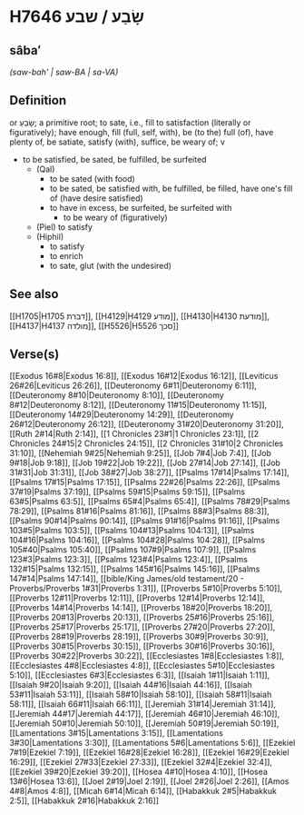 # H7646 שָׂבַע / שבע

## sâbaʻ

_(saw-bah' | saw-BA | sa-VA)_

## Definition

or שָׂבֵעַ; a primitive root; to sate, i.e., fill to satisfaction (literally or figuratively); have enough, fill (full, self, with), be (to the) full (of), have plenty of, be satiate, satisfy (with), suffice, be weary of; v

- to be satisfied, be sated, be fulfilled, be surfeited
  - (Qal)
    - to be sated (with food)
    - to be sated, be satisfied with, be fulfilled, be filled, have one's fill of (have desire satisfied)
    - to have in excess, be surfeited, be surfeited with
      - to be weary of (figuratively)
  - (Piel) to satisfy
  - (Hiphil)
    - to satisfy
    - to enrich
    - to sate, glut (with the undesired)

## See also

[[H1705|H1705 דברת]], [[H4129|H4129 מודע]], [[H4130|H4130 מודעת]], [[H4137|H4137 מולדה]], [[H5526|H5526 סכך]]

## Verse(s)

[[Exodus 16#8|Exodus 16:8]], [[Exodus 16#12|Exodus 16:12]], [[Leviticus 26#26|Leviticus 26:26]], [[Deuteronomy 6#11|Deuteronomy 6:11]], [[Deuteronomy 8#10|Deuteronomy 8:10]], [[Deuteronomy 8#12|Deuteronomy 8:12]], [[Deuteronomy 11#15|Deuteronomy 11:15]], [[Deuteronomy 14#29|Deuteronomy 14:29]], [[Deuteronomy 26#12|Deuteronomy 26:12]], [[Deuteronomy 31#20|Deuteronomy 31:20]], [[Ruth 2#14|Ruth 2:14]], [[1 Chronicles 23#1|1 Chronicles 23:1]], [[2 Chronicles 24#15|2 Chronicles 24:15]], [[2 Chronicles 31#10|2 Chronicles 31:10]], [[Nehemiah 9#25|Nehemiah 9:25]], [[Job 7#4|Job 7:4]], [[Job 9#18|Job 9:18]], [[Job 19#22|Job 19:22]], [[Job 27#14|Job 27:14]], [[Job 31#31|Job 31:31]], [[Job 38#27|Job 38:27]], [[Psalms 17#14|Psalms 17:14]], [[Psalms 17#15|Psalms 17:15]], [[Psalms 22#26|Psalms 22:26]], [[Psalms 37#19|Psalms 37:19]], [[Psalms 59#15|Psalms 59:15]], [[Psalms 63#5|Psalms 63:5]], [[Psalms 65#4|Psalms 65:4]], [[Psalms 78#29|Psalms 78:29]], [[Psalms 81#16|Psalms 81:16]], [[Psalms 88#3|Psalms 88:3]], [[Psalms 90#14|Psalms 90:14]], [[Psalms 91#16|Psalms 91:16]], [[Psalms 103#5|Psalms 103:5]], [[Psalms 104#13|Psalms 104:13]], [[Psalms 104#16|Psalms 104:16]], [[Psalms 104#28|Psalms 104:28]], [[Psalms 105#40|Psalms 105:40]], [[Psalms 107#9|Psalms 107:9]], [[Psalms 123#3|Psalms 123:3]], [[Psalms 123#4|Psalms 123:4]], [[Psalms 132#15|Psalms 132:15]], [[Psalms 145#16|Psalms 145:16]], [[Psalms 147#14|Psalms 147:14]], [[bible/King James/old testament/20 - Proverbs/Proverbs 1#31|Proverbs 1:31]], [[Proverbs 5#10|Proverbs 5:10]], [[Proverbs 12#11|Proverbs 12:11]], [[Proverbs 12#14|Proverbs 12:14]], [[Proverbs 14#14|Proverbs 14:14]], [[Proverbs 18#20|Proverbs 18:20]], [[Proverbs 20#13|Proverbs 20:13]], [[Proverbs 25#16|Proverbs 25:16]], [[Proverbs 25#17|Proverbs 25:17]], [[Proverbs 27#20|Proverbs 27:20]], [[Proverbs 28#19|Proverbs 28:19]], [[Proverbs 30#9|Proverbs 30:9]], [[Proverbs 30#15|Proverbs 30:15]], [[Proverbs 30#16|Proverbs 30:16]], [[Proverbs 30#22|Proverbs 30:22]], [[Ecclesiastes 1#8|Ecclesiastes 1:8]], [[Ecclesiastes 4#8|Ecclesiastes 4:8]], [[Ecclesiastes 5#10|Ecclesiastes 5:10]], [[Ecclesiastes 6#3|Ecclesiastes 6:3]], [[Isaiah 1#11|Isaiah 1:11]], [[Isaiah 9#20|Isaiah 9:20]], [[Isaiah 44#16|Isaiah 44:16]], [[Isaiah 53#11|Isaiah 53:11]], [[Isaiah 58#10|Isaiah 58:10]], [[Isaiah 58#11|Isaiah 58:11]], [[Isaiah 66#11|Isaiah 66:11]], [[Jeremiah 31#14|Jeremiah 31:14]], [[Jeremiah 44#17|Jeremiah 44:17]], [[Jeremiah 46#10|Jeremiah 46:10]], [[Jeremiah 50#10|Jeremiah 50:10]], [[Jeremiah 50#19|Jeremiah 50:19]], [[Lamentations 3#15|Lamentations 3:15]], [[Lamentations 3#30|Lamentations 3:30]], [[Lamentations 5#6|Lamentations 5:6]], [[Ezekiel 7#19|Ezekiel 7:19]], [[Ezekiel 16#28|Ezekiel 16:28]], [[Ezekiel 16#29|Ezekiel 16:29]], [[Ezekiel 27#33|Ezekiel 27:33]], [[Ezekiel 32#4|Ezekiel 32:4]], [[Ezekiel 39#20|Ezekiel 39:20]], [[Hosea 4#10|Hosea 4:10]], [[Hosea 13#6|Hosea 13:6]], [[Joel 2#19|Joel 2:19]], [[Joel 2#26|Joel 2:26]], [[Amos 4#8|Amos 4:8]], [[Micah 6#14|Micah 6:14]], [[Habakkuk 2#5|Habakkuk 2:5]], [[Habakkuk 2#16|Habakkuk 2:16]]